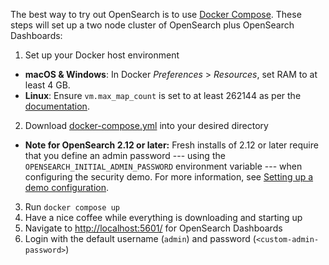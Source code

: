 The best way to try out OpenSearch is to use [Docker Compose](https://docs.docker.com/compose/install/). These steps will set up a two node cluster of OpenSearch plus OpenSearch Dashboards:

1. Set up your Docker host environment 
  - **macOS & Windows**: In Docker _Preferences_ > _Resources_, set RAM to at least 4 GB.
  - **Linux**: Ensure `vm.max_map_count` is set to at least 262144 as per the [documentation](/docs/opensearch/install/important-settings/).
2. Download [docker-compose.yml](/samples/docker-compose.yml) into your desired directory
  - **Note for OpenSearch 2.12 or later:**
    Fresh installs of 2.12 or later require that you define an admin password --- using the `OPENSEARCH_INITIAL_ADMIN_PASSWORD` environment variable --- when configuring the security demo. For more information, see [Setting up a demo configuration](https://opensearch.org/docs/latest/security/configuration/demo-configuration/).
3. Run `docker compose up`
4. Have a nice coffee while everything is downloading and starting up
5. Navigate to [http://localhost:5601/](http://localhost:5601) for OpenSearch Dashboards
6. Login with the default username (`admin`) and password (`<custom-admin-password>`)
